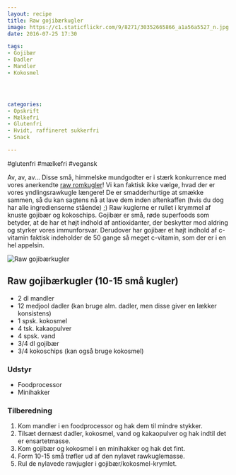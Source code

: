 ```yaml
---
layout: recipe
title: Raw gojibærkugler
image: https://c1.staticflickr.com/9/8271/30352665866_a1a56a5527_n.jpg
date: 2016-07-25 17:30

tags:
- Gojibær
- Dadler
- Mandler
- Kokosmel




categories:
- Opskrift
- Mælkefri
- Glutenfri
- Hvidt, raffineret sukkerfri
- Snack

---
```


#glutenfri #mælkefri #vegansk 

Av, av, av... Disse små, himmelske mundgodter er i stærk konkurrence med vores anerkendte [raw romkugler](http://www.femmefood.com/2014/05/rom-troefler/)!  Vi kan faktisk ikke vælge, hvad der er vores yndlingsrawkugle længere! De er smadderhurtige at smække sammen, så du kan sagtens nå at lave dem inden aftenkaffen (hvis du dog har alle ingredienserne stående) ;)
Raw kuglerne er rullet i krymmel af knuste gojibær og kokoschips. Gojibær er små, røde superfoods som betyder, at de har et højt indhold af antioxidanter, der beskytter mod aldring og styrker vores immunforsvar. Derudover har gojibær et højt indhold af c-vitamin faktisk indeholder de 50 gange så meget c-vitamin, som der er i en hel appelsin. 


![Raw gojibærkugler](https://c1.staticflickr.com/9/8271/30352665866_a1a56a5527_z.jpg) 



## Raw gojibærkugler (10-15 små kugler)
- 2 dl mandler
- 12 medjool dadler (kan bruge alm. dadler, men disse giver en lækker konsistens)
- 1 spsk. kokosmel
- 4 tsk. kakaopulver
- 4 spsk. vand
- 3/4 dl gojibær
- 3/4 kokoschips (kan også bruge kokosmel)

### Udstyr
- Foodprocessor 
- Minihakker





### Tilberedning
1. Kom mandler i en foodprocessor og hak dem til mindre stykker.
2. Tilsæt dernæst dadler, kokosmel, vand og kakaopulver og hak indtil det er ensartetmasse.
4. Kom gojibær og kokosmel i en minihakker og hak det fint.
5. Form 10-15 små trøfler ud af den nylavet rawkuglemasse.
6. Rul de nylavede rawjugler i gojibær/kokosmel-krymlet.


 